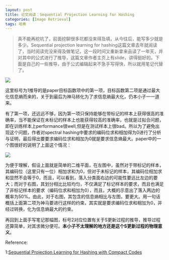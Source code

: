 ```yaml
---
layout: post
title: 论文阅读：Sequential Projection Learning for Hashing
categories: [Image Retrieval]
tags: 哈希
---
```


> 真不能再挖坑了，前面挖聊很多坑都没来得及填，从今往后，能写多少就是多少。Sequential projection learning for hashing这篇文章去年就阅读了，当时阅读完没来得及做笔记，这一段时间又重新拿来品读了一年天，并对其中的公式进行了推导，这篇文章作者主页上有slide，讲得挺好的。下面是自己的一些推导，由于公式编辑起来不急手写得快，所以就用笔记代替了。

![](http://yongyuan.name/imgs/posts/splh.jpg)

这里标号为1推导的是paper目标函数项中的第一项，目标函数第二项是通过最大化信息熵而来的，关于到最后为神马转化为了求信息熵最大化，仍本小子一一道来。

有了第一项，还远远不够，因为第一项只保持能够在带标记的样本上获得很高的准确率，当不能保证在未标记的样本上也能获得较高的准确率，也就是过拟合问题，即在训练样本上performance很well,但是在测试样本上很bad。所以为了避免出现这个问题，作者对spectral hashing中要求的编码位求和相加得为0进行了分析与证明，最后得出要要求编码位求和相加为0就是要求信息熵最大。paper中的一个图很好的说明了上面这个情况：

![](http://yongyuan.name/imgs/posts/splh_one.png)

为便于理解，假设上面就是简单的二维平面，在左图中，虽然对于带标记的样本，其编码位（这里只有一位）相加求和为0，但对于未标记的样本，其编码位相加求和显然不会等于0，而且，可以看到，落入分类面右边的可能性要远比左边的要大；而对于右图，其划分相比比较均匀，不仅满足了标记样本的要求，而且也满足了非标记样本的要求（编码位求和相加为0），而且，大概的示意出了落入两边的概率为50%。由此，对于右图，其包含的信息熵相比与左图，要更大。用一句话概括上面第二项为神马要进行这样的约束，其实就是要求编码位求和相加为0，并经过转换，化为信息熵最大的约束。

再回到上面手写笔记那幅图，标号2对应位置有关于S更新过程的推导，推导过程还算简单，对其求微分便可。**本小子不太理解的地方还是这个S更新过程的物理意义**。

Reference:

1:[Sequential Projection Learning for Hashing with Compact Codes](https://www.google.com.hk/url?sa=t&rct=j&q=&esrc=s&source=web&cd=1&ved=0CC8QFjAA&url=%68%74%74%70%3a%2f%2f%73%61%6e%6a%69%76%6b%2e%63%6f%6d%2f%53%50%4c%48%5f%49%43%4d%4c%31%30%2e%70%64%66&ei=comMU_7HFZL48QXS0IHACg&usg=AFQjCNEQCuyC-ZHa8Qb8ftvg-VPp9iApow&sig2=UuL74tDT4qNOHBAqWFdmZA)